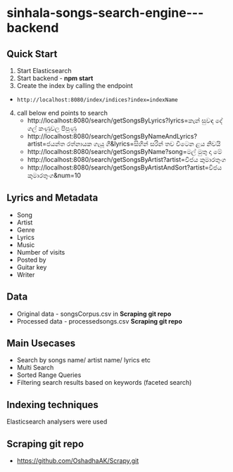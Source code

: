 # sinhala-songs-search-engine---backend

## Quick Start

1. Start Elasticsearch
2. Start backend - **npm start**
3. Create the index by calling the endpoint 
*     http://localhost:8080/index/indices?index=indexName
4. call below end points to search
    * http://localhost:8080/search/getSongsByLyrics?lyrics=කැන් සුවඳ දේ ගල් කණුවල පිපුණු
    * http://localhost:8080/search/getSongsByNameAndLyrics?artist=ජයන්ත රත්නායක ගැයූ ගී&lyrics=සිහින් සරින් තව විටෙන ළය නිවයි
    * http://localhost:8080/search/getSongsByName?song=මල් මුතු දා මේ
    * http://localhost:8080/search/getSongsByArtist?artist=විජය කුමාරතුංග
    *  http://localhost:8080/search/getSongsByArtistAndSort?artist=විජය කුමාරතුංග&num=10


## Lyrics and Metadata

* Song
* Artist
* Genre
* Lyrics
* Music
* Number of visits
* Posted by
* Guitar key
* Writer

## Data

* Original data - songsCorpus.csv in **Scraping git repo**
* Processed data - processedsongs.csv **Scraping git repo**

## Main Usecases
* Search by songs name/ artist name/ lyrics etc
* Multi Search
* Sorted Range Queries
* Filtering search results based on keywords (faceted search)

## Indexing techniques
Elasticsearch analysers were used

## Scraping git repo
* https://github.com/OshadhaAK/Scrapy.git

